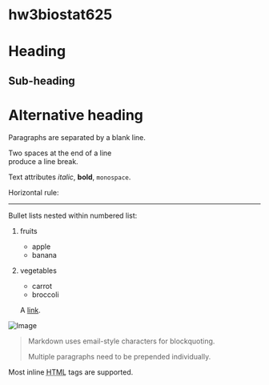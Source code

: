 # hw3biostat625

Heading
=======

Sub-heading
-----------

# Alternative heading #

Paragraphs are separated 
by a blank line.

Two spaces at the end of a line  
produce a line break.

Text attributes _italic_, **bold**, `monospace`.

Horizontal rule:

---

Bullet lists nested within numbered list:

  1. fruits
     * apple
     * banana
  2. vegetables
     - carrot
     - broccoli
     
     A [link](http://example.com).

![Image](Icon-pictures.png "icon")

> Markdown uses email-style
characters for blockquoting.
>
> Multiple paragraphs need to be prepended individually.

Most inline <abbr title="Hypertext Markup Language">HTML</abbr> tags are supported.
